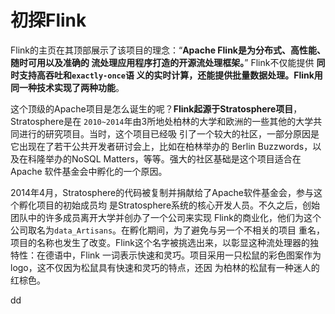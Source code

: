 初探Flink
================================================================================
Flink的主页在其顶部展示了该项目的理念：“**Apache Flink是为分布式、高性能、随时可用以及准确的
流处理应用程序打造的开源流处理框架。**” Flink不仅能提供 **同时支持高吞吐和`exactly-once`语
义的实时计算，还能提供批量数据处理。Flink用同一种技术实现了两种功能**。

这个顶级的Apache项目是怎么诞生的呢？**Flink起源于Stratosphere项目**，Stratosphere是在
`2010~2014`年由3所地处柏林的大学和欧洲的一些其他的大学共同进行的研究项目。当时，这个项目已经吸
引了一个较大的社区，一部分原因是它出现在了若干公共开发者研讨会上，比如在柏林举办的
Berlin Buzzwords，以及在科隆举办的NoSQL Matters，等等。强大的社区基础是这个项目适合在Apache
软件基金会中孵化的一个原因。

2014年4月，Stratosphere的代码被复制并捐献给了Apache软件基金会，参与这个孵化项目的初始成员均
是Stratosphere系统的核心开发人员。不久之后，创始团队中的许多成员离开大学并创办了一个公司来实现
Flink的商业化，他们为这个公司取名为`data_Artisans`。在孵化期间，为了避免与另一个不相关的项目
重名，项目的名称也发生了改变。Flink这个名字被挑选出来，以彰显这种流处理器的独特性：在德语中，Flink
一词表示快速和灵巧。项目采用一只松鼠的彩色图案作为logo，这不仅因为松鼠具有快速和灵巧的特点，还因
为柏林的松鼠有一种迷人的红棕色。
































dd
